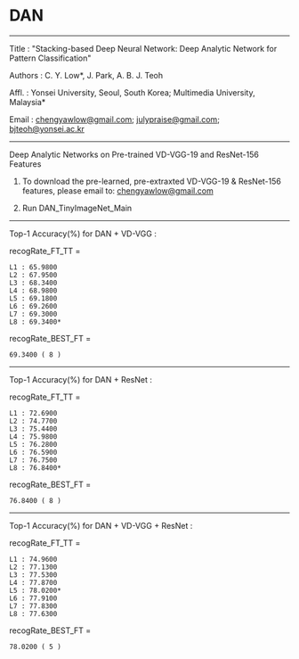 # DAN

**************************************************************************************************

Title   : "Stacking-based Deep Neural Network: Deep Analytic Network for Pattern Classification" 

Authors : C. Y. Low*, J. Park, A. B. J. Teoh

Affl.   : Yonsei University, Seoul, South Korea; Multimedia University, Malaysia*

Email   : chengyawlow@gmail.com; julypraise@gmail.com; bjteoh@yonsei.ac.kr

**************************************************************************************************

Deep Analytic Networks on Pre-trained VD-VGG-19 and ResNet-156 Features

1.  To download the pre-learned, pre-extraxted VD-VGG-19 & ResNet-156 features, please email to:
    chengyawlow@gmail.com
    
2.  Run DAN_TinyImageNet_Main

**************************************************************************************************

Top-1 Accuracy(%) for DAN + VD-VGG :

recogRate_FT_TT =

    L1 : 65.9800   
    L2 : 67.9500   
    L3 : 68.3400   
    L4 : 68.9800   
    L5 : 69.1800   
    L6 : 69.2600   
    L7 : 69.3000   
    L8 : 69.3400*

recogRate_BEST_FT =

    69.3400 ( 8 )

**************************************************************************************************

Top-1 Accuracy(%) for DAN + ResNet :

recogRate_FT_TT =

    L1 : 72.6900     
    L2 : 74.7700     
    L3 : 75.4400     
    L4 : 75.9800     
    L5 : 76.2800     
    L6 : 76.5900       
    L7 : 76.7500     
    L8 : 76.8400*

recogRate_BEST_FT =

    76.8400 ( 8 )

**************************************************************************************************

Top-1 Accuracy(%) for DAN + VD-VGG + ResNet :

recogRate_FT_TT =

    L1 : 74.9600   
    L2 : 77.1300
    L3 : 77.5300
    L4 : 77.8700 
    L5 : 78.0200*
    L6 : 77.9100
    L7 : 77.8300
    L8 : 77.6300

recogRate_BEST_FT =

    78.0200 ( 5 )

